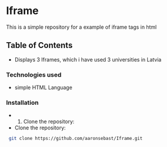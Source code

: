 # Iframe

This is a simple repository for a example of iframe tags in html

## Table of Contents

- Displays 3 Iframes, which i have used 3 universities in Latvia

### Technologies used

- simple HTML Language

### Installation

- 1. Clone the repository:
- Clone the repository:
```bash
 git clone https://github.com/aaronsebast/Iframe.git
```
